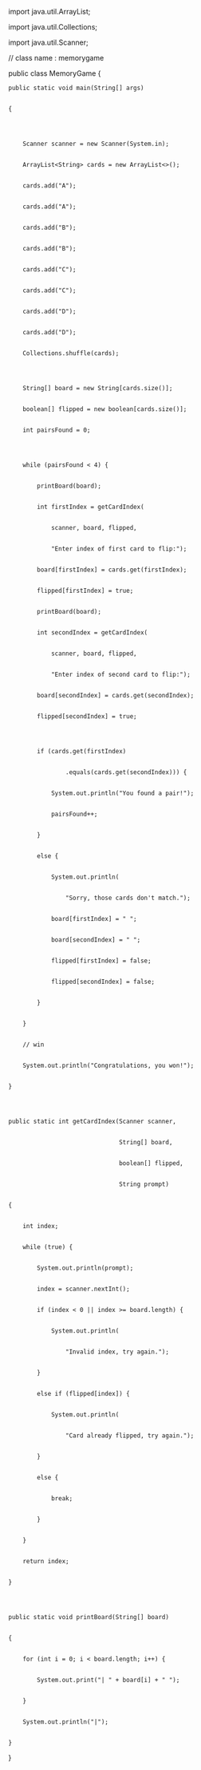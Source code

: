 import java.util.ArrayList; 


import java.util.Collections; 


import java.util.Scanner; 


  
// class name : memorygame

public class MemoryGame { 


  

    public static void main(String[] args) 


    { 


  

        Scanner scanner = new Scanner(System.in); 


        ArrayList<String> cards = new ArrayList<>(); 


        cards.add("A"); 


        cards.add("A"); 


        cards.add("B"); 


        cards.add("B"); 


        cards.add("C"); 


        cards.add("C"); 


        cards.add("D"); 


        cards.add("D"); 


        Collections.shuffle(cards); 


  

        String[] board = new String[cards.size()]; 


        boolean[] flipped = new boolean[cards.size()]; 


        int pairsFound = 0; 


  

        while (pairsFound < 4) { 


            printBoard(board); 


            int firstIndex = getCardIndex( 


                scanner, board, flipped, 


                "Enter index of first card to flip:"); 


            board[firstIndex] = cards.get(firstIndex); 


            flipped[firstIndex] = true; 


            printBoard(board); 


            int secondIndex = getCardIndex( 


                scanner, board, flipped, 


                "Enter index of second card to flip:"); 


            board[secondIndex] = cards.get(secondIndex); 


            flipped[secondIndex] = true; 


  

            if (cards.get(firstIndex) 


                    .equals(cards.get(secondIndex))) { 


                System.out.println("You found a pair!"); 


                pairsFound++; 


            } 


            else { 


                System.out.println( 


                    "Sorry, those cards don't match."); 


                board[firstIndex] = " "; 


                board[secondIndex] = " "; 


                flipped[firstIndex] = false; 


                flipped[secondIndex] = false; 


            } 


        } 


        // win 


        System.out.println("Congratulations, you won!"); 


    } 


  

    public static int getCardIndex(Scanner scanner, 


                                   String[] board, 


                                   boolean[] flipped, 


                                   String prompt) 


    { 


        int index; 


        while (true) { 


            System.out.println(prompt); 


            index = scanner.nextInt(); 


            if (index < 0 || index >= board.length) { 


                System.out.println( 


                    "Invalid index, try again."); 


            } 


            else if (flipped[index]) { 


                System.out.println( 


                    "Card already flipped, try again."); 


            } 


            else { 


                break; 


            } 


        } 


        return index; 


    } 


  

    public static void printBoard(String[] board) 


    { 


        for (int i = 0; i < board.length; i++) { 


            System.out.print("| " + board[i] + " "); 


        } 


        System.out.println("|"); 


    } 

}
